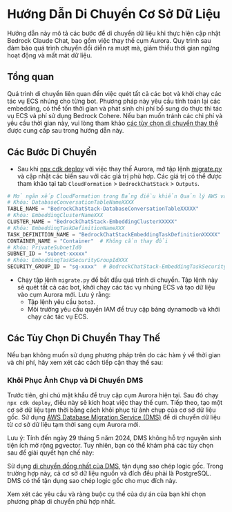# Hướng Dẫn Di Chuyển Cơ Sở Dữ Liệu

Hướng dẫn này mô tả các bước để di chuyển dữ liệu khi thực hiện cập nhật Bedrock Claude Chat, bao gồm việc thay thế cụm Aurora. Quy trình sau đảm bảo quá trình chuyển đổi diễn ra mượt mà, giảm thiểu thời gian ngừng hoạt động và mất mát dữ liệu.

## Tổng quan

Quá trình di chuyển liên quan đến việc quét tất cả các bot và khởi chạy các tác vụ ECS nhúng cho từng bot. Phương pháp này yêu cầu tính toán lại các embedding, có thể tốn thời gian và phát sinh chi phí bổ sung do thực thi tác vụ ECS và phí sử dụng Bedrock Cohere. Nếu bạn muốn tránh các chi phí và yêu cầu thời gian này, vui lòng tham khảo [các tùy chọn di chuyển thay thế](#alternative-migration-options) được cung cấp sau trong hướng dẫn này.

## Các Bước Di Chuyển

- Sau khi [npx cdk deploy](../README.md#deploy-using-cdk) với việc thay thế Aurora, mở tập lệnh [migrate.py](./migrate.py) và cập nhật các biến sau với các giá trị phù hợp. Các giá trị có thể được tham khảo tại tab `CloudFormation` > `BedrockChatStack` > `Outputs`.

```py
# Mở ngăn xếp CloudFormation trong Bảng điều khiển Quản lý AWS và sao chép các giá trị từ tab Outputs.
# Khóa: DatabaseConversationTableNameXXXX
TABLE_NAME = "BedrockChatStack-DatabaseConversationTableXXXXX"
# Khóa: EmbeddingClusterNameXXX
CLUSTER_NAME = "BedrockChatStack-EmbeddingClusterXXXXX"
# Khóa: EmbeddingTaskDefinitionNameXXX
TASK_DEFINITION_NAME = "BedrockChatStackEmbeddingTaskDefinitionXXXXX"
CONTAINER_NAME = "Container"  # Không cần thay đổi
# Khóa: PrivateSubnetId0
SUBNET_ID = "subnet-xxxxx"
# Khóa: EmbeddingTaskSecurityGroupIdXXX
SECURITY_GROUP_ID = "sg-xxxx"  # BedrockChatStack-EmbeddingTaskSecurityGroupXXXXX
```

- Chạy tập lệnh `migrate.py` để bắt đầu quá trình di chuyển. Tập lệnh này sẽ quét tất cả các bot, khởi chạy các tác vụ nhúng ECS và tạo dữ liệu vào cụm Aurora mới. Lưu ý rằng:
  - Tập lệnh yêu cầu `boto3`.
  - Môi trường yêu cầu quyền IAM để truy cập bảng dynamodb và khởi chạy các tác vụ ECS.

## Các Tùy Chọn Di Chuyển Thay Thế

Nếu bạn không muốn sử dụng phương pháp trên do các hàm ý về thời gian và chi phí, hãy xem xét các cách tiếp cận thay thế sau:

### Khôi Phục Ảnh Chụp và Di Chuyển DMS

Trước tiên, ghi chú mật khẩu để truy cập cụm Aurora hiện tại. Sau đó chạy `npx cdk deploy`, điều này sẽ kích hoạt việc thay thế cụm. Tiếp theo, tạo một cơ sở dữ liệu tạm thời bằng cách khôi phục từ ảnh chụp của cơ sở dữ liệu gốc.
Sử dụng [AWS Database Migration Service (DMS)](https://aws.amazon.com/dms/) để di chuyển dữ liệu từ cơ sở dữ liệu tạm thời sang cụm Aurora mới.

Lưu ý: Tính đến ngày 29 tháng 5 năm 2024, DMS không hỗ trợ nguyên sinh tiện ích mở rộng pgvector. Tuy nhiên, bạn có thể khám phá các tùy chọn sau để giải quyết hạn chế này:

Sử dụng [di chuyển đồng nhất của DMS](https://docs.aws.amazon.com/dms/latest/userguide/dm-migrating-data.html), tận dụng sao chép logic gốc. Trong trường hợp này, cả cơ sở dữ liệu nguồn và đích đều phải là PostgreSQL. DMS có thể tận dụng sao chép logic gốc cho mục đích này.

Xem xét các yêu cầu và ràng buộc cụ thể của dự án của bạn khi chọn phương pháp di chuyển phù hợp nhất.